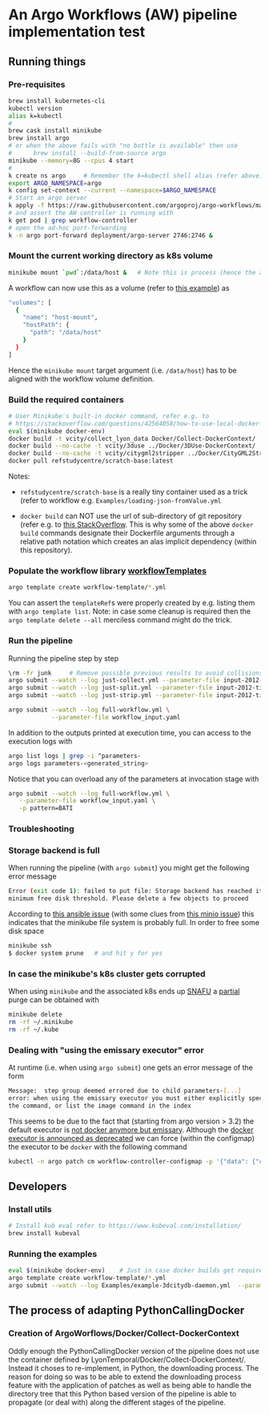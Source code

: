# An Argo Workflows (AW) pipeline implementation test

## Running things

### Pre-requisites

```bash
brew install kubernetes-cli
kubectl version
alias k=kubectl
#
brew cask install minikube
brew install argo
# or when the above fails with "no bottle is available" then use
#      brew install --build-from-source argo
minikube --memory=8G --cpus 4 start
#
k create ns argo     # Remember the k=kubectl shell alias (refer above)
export ARGO_NAMESPACE=argo
k config set-context --current --namespace=$ARGO_NAMESPACE
# Start an argo server
k apply -f https://raw.githubusercontent.com/argoproj/argo-workflows/master/manifests/quick-start-postgres.yaml
# and assert the AW controller is running with
k get pod | grep workflow-controller
# open the ad-hoc port-forwarding
k -n argo port-forward deployment/argo-server 2746:2746 &
```

### Mount the current working directory as k8s volume

```bash
minikube mount `pwd`:/data/host &   # Note this is process (hence the ampersand)
```

A workflow can now use this as a volume (refer to 
[this example](https://minikube.sigs.k8s.io/docs/handbook/mount/)) as

```bash
"volumes": [
  {
    "name": "host-mount",
    "hostPath": {
      "path": "/data/host"
    }
  }
]
```

Hence the `minikube mount` target argument (i.e. `/data/host`) has to be
aligned with the workflow volume definition.

### Build the required containers

```bash
# User Minikube's built-in docker command, refer e.g. to
# https://stackoverflow.com/questions/42564058/how-to-use-local-docker-images-with-minikube
eval $(minikube docker-env)
docker build -t vcity/collect_lyon_data Docker/Collect-DockerContext/
docker build --no-cache -t vcity/3duse ../Docker/3DUse-DockerContext/
docker build --no-cache -t vcity/citygml2stripper ../Docker/CityGML2Stripper-DockerContext/
docker pull refstudycentre/scratch-base:latest
```

Notes:

* `refstudycentre/scratch-base` is a really tiny container used as a trick
  (refer to workflow e.g. `Examples/loading-json-fromValue.yml`

* `docker build` can NOT use the url of sub-directory of git repository (refer
  e.g. to [this StackOverflow](https://stackoverflow.com/questions/25509828/can-a-docker-build-use-the-url-of-a-git-branch#27295336). This is why some
  of the above `docker build` commands designate their Dockerfile arguments
  through a relative path notation which creates an alas implicit dependency
  (within this repository).

### Populate the workflow library [workflowTemplates](https://github.com/argoproj/argo-workflows/blob/release-3.2/docs/workflow-templates.md)

```bash
argo template create workflow-template/*.yml
```

You can assert the `templateRef`s were properly created by e.g. listing them
with `argo template list`. Note: in case some cleanup is required then
the `argo template delete --all` merciless command might do the trick.

### Run the pipeline

Running the pipeline step by step

```bash
\rm -fr junk     # Remove possible previous results to avoid collisions 
argo submit --watch --log just-collect.yml --parameter-file input-2012-tiny-no_db.yaml
argo submit --watch --log just-split.yml --parameter-file input-2012-tiny-no_db.yaml
argo submit --watch --log just-strip.yml --parameter-file input-2012-tiny-no_db.yaml
```

```bash
argo submit --watch --log full-workflow.yml \
            --parameter-file workflow_input.yaml
```

In addition to the outputs printed at execution time, you can access to
the execution logs with

```bash
argo list logs | grep -i ^parameters-
argo logs parameters-<generated_string>
```

Notice that you can overload any of the parameters at invocation stage with

```bash
argo submit --watch --log full-workflow.yml \
   --parameter-file workflow_input.yaml \
   -p pattern=BATI
```

### Troubleshooting

### Storage backend is full

When running the pipeline (with `argo submit`) you might get the following
error message

```bash
Error (exit code 1): failed to put file: Storage backend has reached its 
minimum free disk threshold. Please delete a few objects to proceed
```

According to
[this ansible issue](https://github.com/ansible/awx-operator/issues/609)
(with some clues from 
[this minio issue](https://github.com/minio/minio/issues/6795))
this indicates that the minikube file system is probably full. In order to free
some disk space

```bash
minikube ssh
$ docker system prune   # and hit y for yes
```

### In case the minikube's k8s cluster gets corrupted

When using `minikube` and the associated k8s ends up
[SNAFU](https://en.wikipedia.org/wiki/SNAFU)
a [partial](https://stackoverflow.com/questions/53871053/how-to-completely-purge-minikube-config-or-reset-ip-back-to-192-168-99-100)
purge can be obtained with

```bash
minikube delete
rm -rf ~/.minikube
rm -rf ~/.kube
```

### Dealing with "using the emissary executor" error

At runtime (i.e. when using `argo submit`) one gets an error message of the
form

```bash
Message:  step group deemed errored due to child parameters-[...] 
error: when using the emissary executor you must either explicitly specify
the command, or list the image command in the index
```

This seems to be due to the fact that (starting from argo version > 3.2) the
default executor is 
[not docker anymore but emissary](https://argoproj.github.io/argo-workflows/workflow-executors/#emissary-emissary).
Although the 
[docker executor is announced as deprecated](https://argoproj.github.io/argo-workflows/workflow-executors/#docker-docker)
we can force (within the configmap) the executor to be `docker` with the 
following command

```bash
kubectl -n argo patch cm workflow-controller-configmap -p '{"data": {"containerRuntimeExecutor": "docker"}}'
```

## Developers

### Install utils

```bash
# Install kub eval refer to https://www.kubeval.com/installation/
brew install kubeval
```

### Running the examples

```bash
eval $(minikube docker-env)    # Just in case docker builds get required
argo template create workflow-template/*.yml
argo submit --watch --log Examples/example-3dcitydb-daemon.yml  --parameter-file input-just_db.yaml 
```

## The process of adapting PythonCallingDocker

### Creation of ArgoWorflows/Docker/Collect-DockerContext

Oddly enough the PythonCallingDocker version of the pipeline does not use the
container defined by LyonTemporal/Docker/Collect-DockerContext/. Instead it
choses to re-implement, in Python, the downloading process. The reason for
doing so was to be able to extend the downloading process feature with the
application of patches as well as being able to handle the directory tree
that this Python based version of the pipeline is able to propagate (or deal
with) along the different stages of the pipeline.
